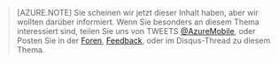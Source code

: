 >[AZURE.NOTE] Sie scheinen wir jetzt dieser Inhalt haben, aber wir wollten darüber informiert. Wenn Sie besonders an diesem Thema interessiert sind, teilen Sie uns von TWEETS [@AzureMobile](https://twitter.com/AzureMobile), oder Posten Sie in der [Foren](http://social.msdn.microsoft.com/Forums/windowsazure/home?forum=azuremobile), [Feedback](http://feedback.azure.com/forums/216254-mobile-services), oder im Disqus-Thread zu diesem Thema.

